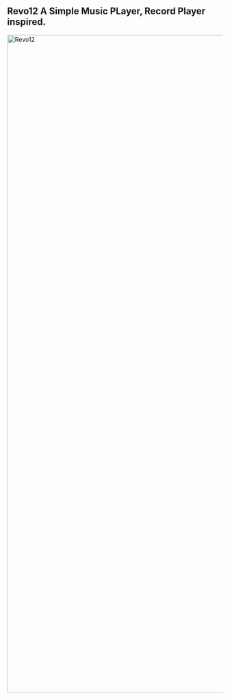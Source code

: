 ## Revo12 A Simple Music PLayer, Record Player inspired.
<img width="1535" alt="Revo12" src="https://github.com/user-attachments/assets/5f6485b5-ca7b-420d-b452-bd6f2c3ed8a8" />
